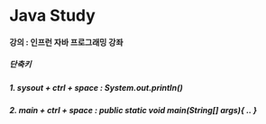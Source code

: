 # Java Study

#### 강의 : 인프런 자바 프로그래밍 강좌

##### 단축키
##### 1. sysout + ctrl + space : System.out.println()
##### 2. main + ctrl + space : public static void main(String[] args){ .. }
